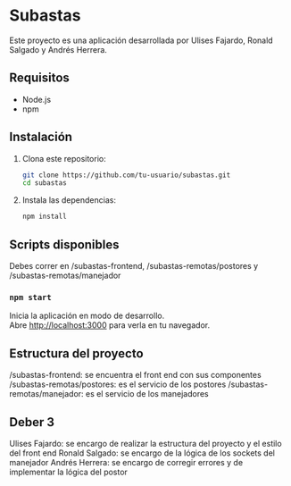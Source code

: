 # Subastas

Este proyecto es una aplicación desarrollada por Ulises Fajardo, Ronald Salgado y Andrés Herrera.

## Requisitos

- Node.js
- npm

## Instalación

1. Clona este repositorio:
    ```bash
    git clone https://github.com/tu-usuario/subastas.git
    cd subastas
    ```

2. Instala las dependencias:
    ```bash
    npm install
    ```

## Scripts disponibles

Debes correr en /subastas-frontend, /subastas-remotas/postores y /subastas-remotas/manejador

### `npm start`

Inicia la aplicación en modo de desarrollo.  
Abre [http://localhost:3000](http://localhost:3000) para verla en tu navegador.

## Estructura del proyecto

/subastas-frontend: se encuentra el front end con sus componentes 
/subastas-remotas/postores: es el servicio de los postores
/subastas-remotas/manejador: es el servicio de los manejadores

## Deber 3

Ulises Fajardo: se encargo de realizar la estructura del proyecto y el estilo del front end
Ronald Salgado: se encargo de la lógica de los sockets del manejador
Andrés Herrera: se encargo de corregir errores y de implementar la lógica del postor